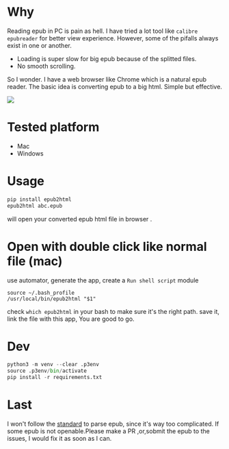 
# Why 
Reading epub in PC is pain as hell. I have tried a lot tool like `calibre` `epubreader` for better view experience. However, some of the pifalls always exist in one or another.
- Loading is super slow for big epub because of the splitted files.
- No smooth scrolling. 
	
So I wonder. I have a web browser like  Chrome which is a natural epub reader. 
The basic idea is converting epub to a big html. Simple but effective.

![](https://github.com/zk4/epub2html/blob/master/demo.gif?raw=true)

# Tested platform 
- Mac
- Windows

# Usage 
``` bash
pip install epub2html
epub2html abc.epub  

```
will open your converted epub html file in browser .


# Open with double click like normal file (mac)

use automator, generate the app, create a `Run shell script` module
``` 
source ~/.bash_profile
/usr/local/bin/epub2html "$1"
```
check `which epub2html` in your bash to make sure it's the right path.
save it, 
link the file with this app, You are good to go.


# Dev

``` python
python3 -m venv --clear .p3env
source .p3env/bin/activate
pip install -r requirements.txt
```


# Last
I won't follow the [standard](https://www.w3.org/publishing/epub3/epub-spec.html#sec-intro-epub-specs) to parse epub, since it's way too complicated. If some epub is not openable.Please make a PR ,or,sobmit the epub to the issues, I would fix it as soon as I can.
